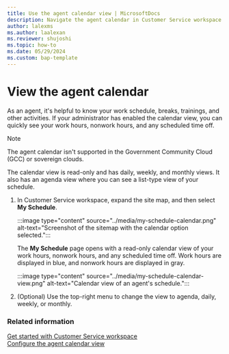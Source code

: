 ```yaml
---
title: Use the agent calendar view | MicrosoftDocs
description: Navigate the agent calendar in Customer Service workspace.
author: lalexms
ms.author: laalexan
ms.reviewer: shujoshi
ms.topic: how-to 
ms.date: 05/29/2024 
ms.custom: bap-template 
---
```

 
# View the agent calendar

As an agent, it's helpful to know your work schedule, breaks, trainings, and other activities. If your administrator has enabled the calendar view, you can quickly see your work hours, nonwork hours, and any scheduled time off.

> [!Note]
> The agent calendar isn't supported in the Government Community Cloud (GCC) or sovereign clouds.

The calendar view is read-only and has daily, weekly, and monthly views. It also has an agenda view where you can see a list-type view of your schedule.

1. In Customer Service workspace, expand the site map, and then select **My Schedule**.

   :::image type="content" source="../media/my-schedule-calendar.png" alt-text="Screenshot of the sitemap with the calendar option selected.":::

   The **My Schedule** page opens with a read-only calendar view of your work hours, nonwork hours, and any scheduled time off. Work hours are displayed in blue, and nonwork hours are displayed in gray.

   :::image type="content" source="../media/my-schedule-calendar-view.png" alt-text="Calendar view of an agent's schedule.":::

2. (Optional) Use the top-right menu to change the view to agenda, daily, weekly, or monthly.

### Related information
[Get started with Customer Service workspace](../implement/csw-overview.md)  
[Configure the agent calendar view](../administer/configure-agent-calendar.md)  
